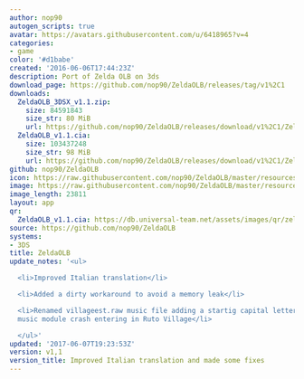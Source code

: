 ```yaml
---
author: nop90
autogen_scripts: true
avatar: https://avatars.githubusercontent.com/u/6418965?v=4
categories:
- game
color: '#d1babe'
created: '2016-06-06T17:44:23Z'
description: Port of Zelda OLB on 3ds
download_page: https://github.com/nop90/ZeldaOLB/releases/tag/v1%2C1
downloads:
  ZeldaOLB_3DSX_v1.1.zip:
    size: 84591843
    size_str: 80 MiB
    url: https://github.com/nop90/ZeldaOLB/releases/download/v1%2C1/ZeldaOLB_3DSX_v1.1.zip
  ZeldaOLB_v1.1.cia:
    size: 103437248
    size_str: 98 MiB
    url: https://github.com/nop90/ZeldaOLB/releases/download/v1%2C1/ZeldaOLB_v1.1.cia
github: nop90/ZeldaOLB
icon: https://raw.githubusercontent.com/nop90/ZeldaOLB/master/resources/icon.png
image: https://raw.githubusercontent.com/nop90/ZeldaOLB/master/resources/banner.png
image_length: 23811
layout: app
qr:
  ZeldaOLB_v1.1.cia: https://db.universal-team.net/assets/images/qr/zeldaolb_v1.1.cia.png
source: https://github.com/nop90/ZeldaOLB
systems:
- 3DS
title: ZeldaOLB
update_notes: '<ul>

  <li>Improved Italian translation</li>

  <li>Added a dirty workaround to avoid a memory leak</li>

  <li>Renamed villageest.raw music file adding a startig capital letter to avoid the
  music module crash entering in Ruto Village</li>

  </ul>'
updated: '2017-06-07T19:23:53Z'
version: v1,1
version_title: Improved Italian translation and made some fixes
---
```

